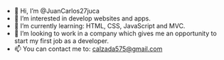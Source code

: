 - 👋 Hi, I’m @JuanCarlos27juca
- 👀 I’m interested in develop websites and apps.
- 🌱 I’m currently learning: HTML, CSS, JavaScript and MVC.
- 💞️ I’m looking to work in a company which gives me an opportunity to start my first job as a developer.
- 📫 You can contact me to: calzada575@gmail.com

<!---
JuanCarlos27juca/JuanCarlos27juca is a ✨ special ✨ repository because its `README.md` (this file) appears on your GitHub profile.
You can click the Preview link to take a look at your changes.
--->

